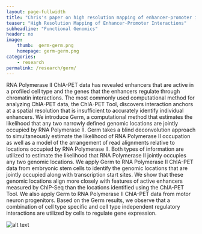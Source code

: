 ```yaml
---
layout: page-fullwidth
title: "Chris's paper on high resolution mapping of enhancer-promoter interactions is published in PLoS ONE"
teaser: "High Resolution Mapping of Enhancer-Promoter Interactions"
subheadline: "Functional Genomics"
header: no
image:
    thumb:  germ-germ.png
    homepage: germ-germ.png
categories:
    - research
permalink: /research/germ/
---
```


RNA Polymerase II ChIA-PET data has revealed enhancers that are active in a profiled cell
type and the genes that the enhancers regulate through chromatin interactions. The most
commonly used computational method for analyzing ChIA-PET data, the ChIA-PET Tool,
discovers interaction anchors at a spatial resolution that is insufficient to accurately identify
individual enhancers. We introduce Germ, a computational method that estimates the likelihood
that any two narrowly defined genomic locations are jointly occupied by RNA Polymerase
II. Germ takes a blind deconvolution approach to simultaneously estimate the likelihood
of RNA Polymerase II occupation as well as a model of the arrangement of read alignments
relative to locations occupied by RNA Polymerase II. Both types of information are utilized
to estimate the likelihood that RNA Polymerase II jointly occupies any two genomic locations.
We apply Germ to RNA Polymerase II ChIA-PET data from embryonic stem cells to
identify the genomic locations that are jointly occupied along with transcription start sites.
We show that these genomic locations align more closely with features of active enhancers
measured by ChIP-Seq than the locations identified using the ChIA-PET Tool. We also
apply Germ to RNA Polymerase II ChIA-PET data from motor neuron progenitors. Based on
the Germ results, we observe that a combination of cell type specific and cell type independent
regulatory interactions are utilized by cells to regulate gene expression.

![alt text]({{site.url}}/images/germ-germ.png)	

